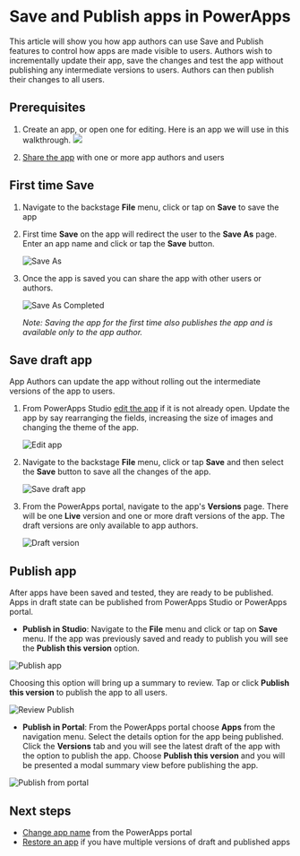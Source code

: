 <properties
	pageTitle="Save and Publish app | Microsoft PowerApps"
	description="Step-by-step instructions to Save and Publish app for app authors"
	services=""
	suite="powerapps"
	documentationCenter="na"
	authors="karthik-1"
	manager="anneta"
	editor=""
	tags=""/>

<tags
   ms.service="powerapps"
   ms.devlang="na"
   ms.topic="article"
   ms.tgt_pltfrm="na"
   ms.workload="na"
   ms.date="06/07/2017"
   ms.author="karthikb"/>

# Save and Publish apps in PowerApps #
This article will show you how app authors can use Save and Publish features to control how apps are made visible to users. Authors wish to incrementally update their app, save the changes and test the app without publishing any intermediate versions to users. Authors can then publish their changes to all users.

## Prerequisites ##
1. Create an app, or open one for editing. Here is an app we will use in this walkthrough.
![](./media/save-publish-app/spo-app.png)

1. [Share the app](share-app.md) with one or more app authors and users


## First time Save ##
1. Navigate to the backstage **File** menu, click or tap on **Save** to save the app

1. First time **Save** on the app will redirect the user to the **Save As** page. Enter an app name and click or tap the **Save** button.

	![Save As](./media/save-publish-app/save-as.png)

1. Once the app is saved you can share the app with other users or authors.

	![Save As Completed](./media/save-publish-app/first-time-save.png)

	*Note: Saving the app for the first time also publishes the app and is available only to the app author.*

## Save draft app ##
App Authors can update the app without rolling out the intermediate versions of the app to users.

1. From PowerApps Studio [edit the app](edit-app.md) if it is not already open. Update the app by say rearranging the fields, increasing the size of images and changing the theme of the app.

	![Edit app](./media/save-publish-app/edit-app.png)

1. Navigate to the backstage **File** menu, click or tap **Save** and then select the **Save** button to save all the changes of the app.

	![Save draft app](./media/save-publish-app/save-app.png)

1. From the PowerApps portal, navigate to the app's **Versions** page. There will be one **Live** version and one or more draft versions of the app. The draft versions are only available to app authors.

	![Draft version](./media/save-publish-app/draft-version.png)


## Publish app ##
After apps have been saved and tested, they are ready to be published. Apps in draft state can be published from PowerApps Studio or PowerApps portal.

 - **Publish in Studio**:
 Navigate to the **File** menu and click or tap on **Save** menu. If the app was previously saved and ready to publish you will see the **Publish this version** option.

 ![Publish app](./media/save-publish-app/publish-app.png)

 Choosing this option will bring up a summary to review. Tap or click **Publish this version** to publish the app to all users.

 ![Review Publish](./media/save-publish-app/publish-review.png)

 - **Publish in Portal**:
From the PowerApps portal choose **Apps** from the navigation menu. Select the details option for the app being published. Click the **Versions** tab and you will see the latest draft of the app with the option to publish the app. Choose **Publish this version** and you will be presented a modal summary view before publishing the app.

 ![Publish from portal](./media/save-publish-app/publish-portal.png)

## Next steps #

- [Change app name](set=name=tile.md) from the PowerApps portal
- [Restore an app](restore-an-app.md) if you have multiple versions of draft and published apps
